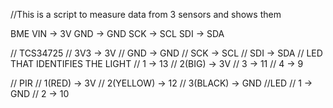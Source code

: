 //This is a script to measure data from 3 sensors and shows them

BME
VIN -> 3V
GND -> GND
SCK -> SCL
SDI -> SDA

// TCS34725
// 3V3 -> 3V
// GND -> GND
// SCK -> SCL
// SDI -> SDA
// LED THAT IDENTIFIES THE LIGHT
// 1 -> 13
// 2(BIG) -> 3V
// 3 -> 11
// 4 -> 9

// PIR 
// 1(RED) -> 3V
// 2(YELLOW) -> 12
// 3(BLACK) -> GND
//LED
// 1 -> GND
// 2 -> 10
